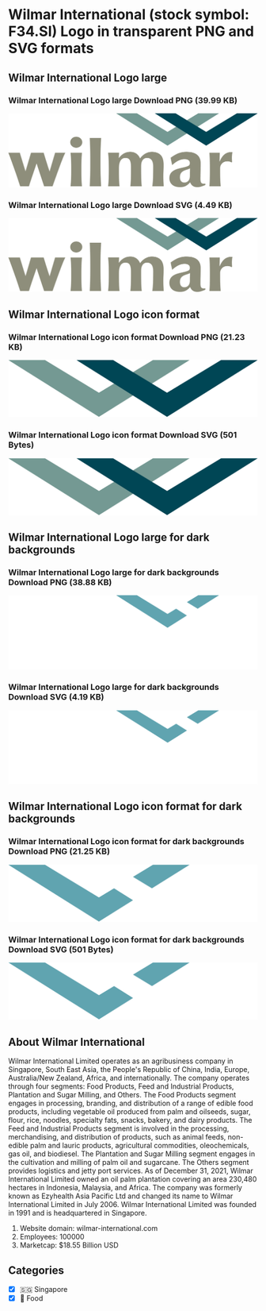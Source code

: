 # Wilmar International (stock symbol: F34.SI) Logo in transparent PNG and SVG formats

## Wilmar International Logo large

### Wilmar International Logo large Download PNG (39.99 KB)

![Wilmar International Logo large Download PNG (39.99 KB)](/img/orig/F34.SI_BIG-9bf6d287.png)

### Wilmar International Logo large Download SVG (4.49 KB)

![Wilmar International Logo large Download SVG (4.49 KB)](/img/orig/F34.SI_BIG-5089c625.svg)

## Wilmar International Logo icon format

### Wilmar International Logo icon format Download PNG (21.23 KB)

![Wilmar International Logo icon format Download PNG (21.23 KB)](/img/orig/F34.SI-80c61b0e.png)

### Wilmar International Logo icon format Download SVG (501 Bytes)

![Wilmar International Logo icon format Download SVG (501 Bytes)](/img/orig/F34.SI-7382835c.svg)

## Wilmar International Logo large for dark backgrounds

### Wilmar International Logo large for dark backgrounds Download PNG (38.88 KB)

![Wilmar International Logo large for dark backgrounds Download PNG (38.88 KB)](/img/orig/F34.SI_BIG.D-2bbdc6f7.png)

### Wilmar International Logo large for dark backgrounds Download SVG (4.19 KB)

![Wilmar International Logo large for dark backgrounds Download SVG (4.19 KB)](/img/orig/F34.SI_BIG.D-d36aeb82.svg)

## Wilmar International Logo icon format for dark backgrounds

### Wilmar International Logo icon format for dark backgrounds Download PNG (21.25 KB)

![Wilmar International Logo icon format for dark backgrounds Download PNG (21.25 KB)](/img/orig/F34.SI.D-c4c1e0f6.png)

### Wilmar International Logo icon format for dark backgrounds Download SVG (501 Bytes)

![Wilmar International Logo icon format for dark backgrounds Download SVG (501 Bytes)](/img/orig/F34.SI.D-84cfd69e.svg)

## About Wilmar International

Wilmar International Limited operates as an agribusiness company in Singapore, South East Asia, the People's Republic of China, India, Europe, Australia/New Zealand, Africa, and internationally. The company operates through four segments: Food Products, Feed and Industrial Products, Plantation and Sugar Milling, and Others. The Food Products segment engages in processing, branding, and distribution of a range of edible food products, including vegetable oil produced from palm and oilseeds, sugar, flour, rice, noodles, specialty fats, snacks, bakery, and dairy products. The Feed and Industrial Products segment is involved in the processing, merchandising, and distribution of products, such as animal feeds, non-edible palm and lauric products, agricultural commodities, oleochemicals, gas oil, and biodiesel. The Plantation and Sugar Milling segment engages in the cultivation and milling of palm oil and sugarcane. The Others segment provides logistics and jetty port services. As of December 31, 2021, Wilmar International Limited owned an oil palm plantation covering an area 230,480 hectares in Indonesia, Malaysia, and Africa. The company was formerly known as Ezyhealth Asia Pacific Ltd and changed its name to Wilmar International Limited in July 2006. Wilmar International Limited was founded in 1991 and is headquartered in Singapore.

1. Website domain: wilmar-international.com
2. Employees: 100000
3. Marketcap: $18.55 Billion USD


## Categories
- [x] 🇸🇬 Singapore
- [x] 🍴 Food

